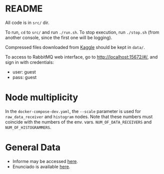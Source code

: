# README
All code is in `src/` dir.

To run, `cd` to `src/` and run `./run.sh`. To stop execution, run `./stop.sh` (from another console, since the first one will be logging).

Compressed files downloaded from [Kaggle](https://www.kaggle.com/pablodroca/yelp-review-analysis) should be kept in `data/`.

To access to RabbitMQ web interface, go to [http://localhost:15672/#/](http://localhost:15672/#/), and sign in with credentials:
- user: guest
- pass: guest

# Node multiplicity
In the `docker-compose-dev.yaml`, the `--scale` parameter is used for `raw_data_receiver` and `histogram` nodes. Note that these numbers must coincide with the numbers of the env. vars. `NUM_OF_DATA_RECEIVERS` and `NUM_OF_HISTOGRAMMERS`.

# General Data
- Informe may be accessed [here](informe.pdf).
- Enunciado is available [here](enunciado.pdf).
